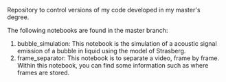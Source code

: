 Repository to control versions of my code developed in my master's degree.

The following notebooks are found in the master branch:
1. bubble_simulation: This notebook is the simulation of a acoustic signal emission of a bubble in liquid using the model of Strasberg.
2. frame_separator: This notebook is to separate a video, frame by frame. Within this notebook, you can find some information such as where frames are stored.
